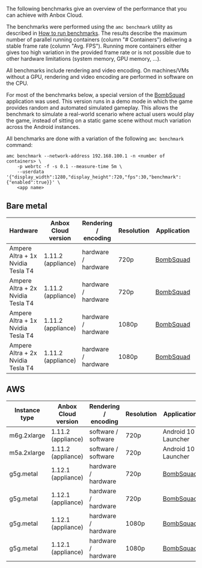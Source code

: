 The following benchmarks give an overview of the performance that you can achieve with Anbox Cloud.

The benchmarks were performed using the `amc benchmark` utility as described in [How to run benchmarks](https://discourse.ubuntu.com/t/benchmarking-a-deployment/17770). The results describe the maximum number of parallel running containers (column "# Containers") delivering a stable frame rate (column "Avg. FPS"). Running more containers either gives too high variation in the provided frame rate or is not possible due to other hardware limitations (system memory, GPU memory, ...).

All benchmarks include rendering and video encoding. On machines/VMs without a GPU, rendering and video encoding are performed in software on the CPU.

For most of the benchmarks below, a special version of the [BombSquad](https://www.froemling.net/apps/bombsquad) application was used. This version runs in a demo mode in which the game provides random and automated simulated gameplay. This allows the benchmark to simulate a real-world scenario where actual users would play the game, instead of sitting on a static game scene without much variation across the Android instances.

All benchmarks are done with a variation of the following `amc benchmark` command:

    amc benchmark --network-address 192.168.100.1 -n <number of containers> \
        -p webrtc -f -s 0.1 --measure-time 5m \
        --userdata '{"display_width":1280,"display_height":720,"fps":30,"benchmark":{"enabled":true}}' \
        <app name>

## Bare metal

| Hardware                            | Anbox Cloud version | Rendering / encoding | Resolution | Application         | # Containers | Avg. FPS |
|-------------------------------------|---------------------|----------------------|------------|---------------------|--------------|---------|
| Ampere Altra + 1x Nvidia Tesla T4   | 1.11.2 (appliance)  | hardware / hardware  | 720p       | [BombSquad](https://www.froemling.net/apps/bombsquad)    | 30           | 29      |
| Ampere Altra + 2x Nvidia Tesla T4   | 1.11.2 (appliance)  | hardware / hardware  | 720p       | [BombSquad](https://www.froemling.net/apps/bombsquad)    | 55           | 29      |
| Ampere Altra + 1x Nvidia Tesla T4   | 1.11.2 (appliance)  | hardware / hardware  | 1080p      | [BombSquad](https://www.froemling.net/apps/bombsquad)    | 20           | 28      |
| Ampere Altra + 2x Nvidia Tesla T4   | 1.11.2 (appliance)  | hardware / hardware  | 1080p      | [BombSquad](https://www.froemling.net/apps/bombsquad)    | 50           | 26      |

## AWS

| Instance type | Anbox Cloud version | Rendering / encoding | Resolution | Application         | # Containers | Avg. FPS |
|---------------|---------------------|----------------------|------------|---------------------|--------------|---------|
| m6g.2xlarge   | 1.11.2 (appliance)  | software / software  | 720p       | Android 10 Launcher | 3            | 20      |
| m5a.2xlarge   | 1.11.2 (appliance)  | software / software  | 720p       | Android 10 Launcher | 3            | 13      |
| g5g.metal     | 1.12.1 (appliance)  | hardware / hardware  | 720p       | [BombSquad](https://www.froemling.net/apps/bombsquad) | 55 | 28 |
| g5g.metal     | 1.12.1 (appliance)  | hardware / hardware  | 720p       | [BombSquad](https://www.froemling.net/apps/bombsquad) | 40 | 55 |
| g5g.metal     | 1.12.1 (appliance)  | hardware / hardware  | 1080p      | [BombSquad](https://www.froemling.net/apps/bombsquad) | 40 | 27 |
| g5g.metal     | 1.12.1 (appliance)  | hardware / hardware  | 1080p      | [BombSquad](https://www.froemling.net/apps/bombsquad) | 20 | 57 |
